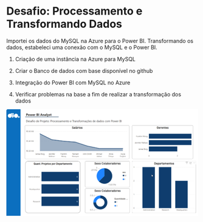 # Desafio: Processamento e Transformando Dados
Importei os dados do MySQL na Azure para o Power BI. Transformando os dados, estabeleci uma conexão com o MySQL e o Power BI. 


1. Criação de uma instância na Azure para MySQL

2. Criar o Banco de dados com base disponível no github

3. Integração do Power BI com MySQL no Azure

4. Verificar problemas na base a fim de realizar a transformação dos dados

<div  align="center"> 
  <img src="https://github.com/Daianaajferreira/desafio_processando_transformancao_dados/blob/main/Relatorio.png">
</div>
